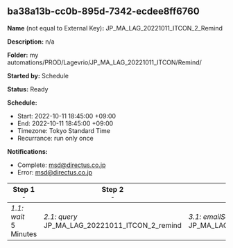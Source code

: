 ## ba38a13b-cc0b-895d-7342-ecdee8ff6760

**Name** (not equal to External Key)**:** JP_MA_LAG_20221011_ITCON_2_Remind

**Description:** n/a

**Folder:** my automations/PROD/Lagevrio/JP_MA_LAG_20221011_ITCON/Remind/

**Started by:** Schedule

**Status:** Ready

**Schedule:**

* Start: 2022-10-11 18:45:00 +09:00
* End: 2022-10-11 18:45:00 +09:00
* Timezone: Tokyo Standard Time
* Recurrance: run only once

**Notifications:**

* Complete: msd@directus.co.jp
* Error: msd@directus.co.jp

| Step 1<br>_<small>-</small>_ | Step 2<br>_<small>-</small>_ | Step 3<br>_<small>-</small>_ |
| --- | --- | --- |
| _1.1: wait_<br>5 Minutes | _2.1: query_<br>JP_MA_LAG_20221011_ITCON_2_remind | _3.1: emailSend_<br>JP_MA_LAG_20221011_ITCON_2_remind |
